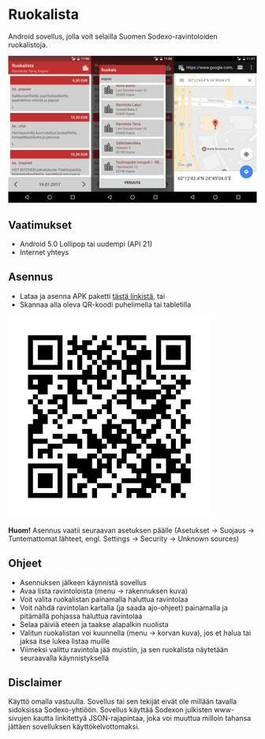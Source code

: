Ruokalista
==========

Android sovellus, jolla voit selailla Suomen Sodexo-ravintoloiden ruokalistoja.

![ScreenShot](/screenshots/ss.png)

Vaatimukset
-----------

* Android 5.0 Lollipop tai uudempi (API 21)
* Internet yhteys

Asennus
-------

* Lataa ja asenna APK paketti [tästä linkistä](https://github.com/tutikka/ruokalista/raw/master/apk/ruokalista-0.2.0.apk), tai
* Skannaa alla oleva QR-koodi puhelimella tai tabletilla

![ScreenShot](/screenshots/qr.jpg)

**Huom!** Asennus vaatii seuraavan asetuksen päälle (Asetukset -> Suojaus -> Tuntemattomat lähteet, engl. Settings -> Security -> Unknown sources)

Ohjeet
------

* Asennuksen jälkeen käynnistä sovellus
* Avaa lista ravintoloista (menu -> rakennuksen kuva)
* Voit valita ruokalistan painamalla haluttua ravintolaa
* Voit nähdä ravintolan kartalla (ja saada ajo-ohjeet) painamalla ja pitämällä pohjassa haluttua ravintolaa
* Selaa päiviä eteen ja taakse alapalkin nuolista
* Valitun ruokalistan voi kuunnella (menu -> korvan kuva), jos et halua tai jaksa itse lukea listaa muille
* Viimeksi valittu ravintola jää muistiin, ja sen ruokalista näytetään seuraavalla käynnistyksellä

Disclaimer
----------

Käyttö omalla vastuulla. Sovellus tai sen tekijät eivät ole millään tavalla sidoksissa Sodexo-yhtiöön. Sovellus käyttää Sodexon julkisten www-sivujen kautta linkitettyä JSON-rajapintaa, joka voi muuttua milloin tahansa jättäen sovelluksen käyttökelvottomaksi.